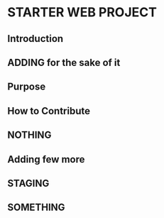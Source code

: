 #   STARTER WEB PROJECT 

##  Introduction

##  ADDING for the sake of it

##  Purpose

##  How to Contribute

##  NOTHING

##  Adding few more

## STAGING

## SOMETHING